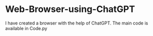 # Web-Browser-using-ChatGPT
I have created a browser with the help of ChatGPT.
The main code is available in Code.py
